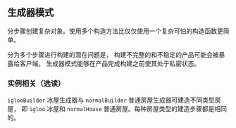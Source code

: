 ## 生成器模式
分步骤创建复杂对象。使用多个构造方法比仅仅使用一个复杂可怕的构造函数更简单。 

分为多个步骤进行构建的潜在问题是， 构建不完整的和不稳定的产品可能会被暴露给客户端。 生成器模式能够在产品完成构建之前使其处于私密状态。

### 实例相关（选读）
`iglooBuilder` 冰屋生成器与 `normalBuilder` 普通房屋生成器可建造不同类型房屋， 即 `igloo` 冰屋和 `normalHouse` 普通房屋。每种房屋类型的建造步骤都是相同的。